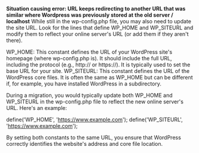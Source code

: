 
**Situation causing error: URL keeps redirecting to another URL that was similar where Wordpress was previously stored at the old server / localhost**
While still in the wp-config.php file, you may also need to update the site URL. Look for the lines that define WP_HOME and WP_SITEURL and modify them to reflect your online server's URL (or add them if they aren't there).

WP_HOME: This constant defines the URL of your WordPress site's homepage (where wp-config.php is). It should include the full URL, including the protocol (e.g., http:// or https://). It is typically used to set the base URL for your site.
WP_SITEURL: This constant defines the URL of the WordPress core files. It is often the same as WP_HOME but can be different if, for example, you have installed WordPress in a subdirectory.

During a migration, you would typically update both WP_HOME and WP_SITEURL in the wp-config.php file to reflect the new online server's URL. Here's an example:

define('WP_HOME', 'https://www.example.com'); define('WP_SITEURL', 'https://www.example.com');

By setting both constants to the same URL, you ensure that WordPress correctly identifies the website's address and core file location.